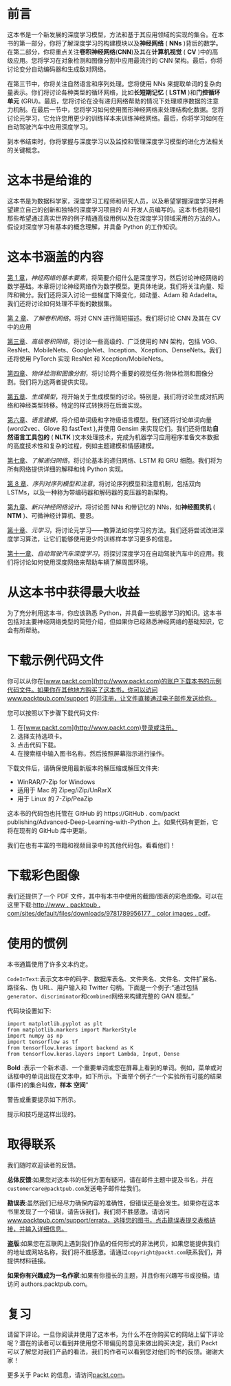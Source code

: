 <title>Preface</title> <link rel="stylesheet" href="css/style.css" type="text/css"> 

# 前言

这本书是一个新发展的深度学习模型，方法和基于其应用领域的实现的集合。在本书的第一部分，你将了解深度学习的构建模块以及**神经网络** ( **NNs** )背后的数学。在第二部分，你将重点关注**卷积神经网络**(**CNN**)及其在**计算机视觉** ( **CV** )中的高级应用。您将学习在对象检测和图像分割中应用最流行的 CNN 架构。最后，你将讨论变分自动编码器和生成敌对网络。

在第三节中，你将关注自然语言和序列处理。您将使用 NNs 来提取单词的复杂向量表示。你们将讨论各种类型的循环网络，比如**长短期记忆** ( **LSTM** )和**门控循环单元** (GRU)。最后，您将讨论在没有递归网络帮助的情况下处理顺序数据的注意力机制。在最后一节中，您将学习如何使用图形神经网络来处理结构化数据。您将讨论元学习，它允许您用更少的训练样本来训练神经网络。最后，你将学习如何在自动驾驶汽车中应用深度学习。

到本书结束时，你将掌握与深度学习以及监控和管理深度学习模型的进化方法相关的关键概念。

<title>Who this book is for</title> <link rel="stylesheet" href="css/style.css" type="text/css"> 

# 这本书是给谁的

这本书是为数据科学家，深度学习工程师和研究人员，以及希望掌握深度学习并希望建立自己的创新和独特的深度学习项目的 AI 开发人员编写的。这本书也将吸引那些希望通过真实世界的例子精通高级用例以及在深度学习领域采用的方法的人。假设对深度学习有基本的概念理解，并具备 Python 的工作知识。

<title>What this book covers</title> <link rel="stylesheet" href="css/style.css" type="text/css"> 

# 这本书涵盖的内容

[第 1 章](b94f711b-daab-4de7-97b7-b7efccd0b392.xhtml)，*神经网络的基本要素*，将简要介绍什么是深度学习，然后讨论神经网络的数学基础。本章将讨论神经网络作为数学模型。更具体地说，我们将关注向量、矩阵和微分。我们还将深入讨论一些梯度下降变化，如动量、Adam 和 Adadelta。我们还将讨论如何处理不平衡的数据集。

[第 2 章](d94e220f-820e-40da-8bb5-9593e0790b21.xhtml)、*了解卷积网络*，将对 CNN 进行简短描述。我们将讨论 CNN 及其在 CV 中的应用

[第三章](433225cc-e19a-4ecb-9874-8de71338142d.xhtml)、*高级卷积网络*，将讨论一些高级的、广泛使用的 NN 架构，包括 VGG、ResNet、MobileNets、GoogleNet、Inception、Xception、DenseNets。我们还将使用 PyTorch 实现 ResNet 和 Xception/MobileNets。

[第四章](9ac88546-8662-4b23-aa96-7eb00f48fedb.xhtml)、*物体检测和图像分割*，将讨论两个重要的视觉任务:物体检测和图像分割。我们将为这两者提供实现。

[第五章](319c18b2-c733-402e-937c-ace912ff87ca.xhtml)、*生成模型*，将开始关于生成模型的讨论。特别是，我们将讨论生成对抗网络和神经类型转移。特定的样式转换将在后面实现。

[第六章](fe6a42c9-f18e-4c2b-9a82-99ec53e727ca.xhtml)、*语言建模*，将介绍单词级和字符级语言模型。我们还将讨论单词向量(word2vec、Glove 和 fastText ),并使用 Gensim 来实现它们。我们还将借助**自然语言工具包的** ( **NLTK** )文本处理技术，完成为机器学习应用程序准备文本数据的高度技术性和复杂的过程，例如主题建模和情感建模。

[第七章](379a4f7b-48da-40f2-99d6-ee57a7a5dcca.xhtml)、*了解递归网络*，将讨论基本的递归网络、LSTM 和 GRU 细胞。我们将为所有网络提供详细的解释和纯 Python 实现。

[第 8 章](0a021de6-b007-49bf-80e9-b7f6a72cbba7.xhtml)、*序列对序列模型和注意*，将讨论序列模型和注意机制，包括双向 LSTMs，以及一种称为带编码器和解码器的变压器的新架构。

[第九章](66956576-0f67-49a6-9ba8-1a782baa6b24.xhtml)、*新兴神经网络设计*，将讨论图 NNs 和带记忆的 NNs，如**神经图灵机** ( **NTM** )、可微神经计算机、曼恩。

[第十章](f641c4c2-60f2-41cb-a437-a961851dcc7f.xhtml)、*元学习*，将讨论元学习——教算法如何学习的方法。我们还将尝试改进深度学习算法，让它们能够使用更少的训练样本学习更多的信息。

[第十一章](3b680a14-f14a-4871-9c15-cf3aab662eed.xhtml)、*自动驾驶汽车深度学习*，将探讨深度学习在自动驾驶汽车中的应用。我们将讨论如何使用深度网络来帮助车辆了解周围环境。

<title>To get the most out of this book</title> <link rel="stylesheet" href="css/style.css" type="text/css"> 

# 从这本书中获得最大收益

为了充分利用这本书，你应该熟悉 Python，并具备一些机器学习的知识。这本书包括对主要神经网络类型的简短介绍，但如果你已经熟悉神经网络的基础知识，它会有所帮助。

<title>Download the example code files</title> <link rel="stylesheet" href="css/style.css" type="text/css"> 

# 下载示例代码文件

你可以从你在[www.packt.com](http://www.packt.com)的账户下载本书的示例代码文件。如果你在其他地方购买了这本书，你可以访问 www.packtpub.com/support 的[并注册，让文件直接通过电子邮件发送给你。](https://www.packtpub.com/support)

您可以按照以下步骤下载代码文件:

1.  在[www.packt.com](http://www.packt.com)登录或注册。
2.  选择支持选项卡。
3.  点击代码下载。
4.  在搜索框中输入图书名称，然后按照屏幕指示进行操作。

下载文件后，请确保使用最新版本的解压缩或解压文件夹:

*   WinRAR/7-Zip for Windows
*   适用于 Mac 的 Zipeg/iZip/UnRarX
*   用于 Linux 的 7-Zip/PeaZip

这本书的代码包也托管在 GitHub 的 https://GitHub . com/packt publishing/Advanced-Deep-Learning-with-Python 上。如果代码有更新，它将在现有的 GitHub 库中更新。

我们在也有丰富的书籍和视频目录中的其他代码包。看看他们！

<title>Download the color images</title> <link rel="stylesheet" href="css/style.css" type="text/css"> 

# 下载彩色图像

我们还提供了一个 PDF 文件，其中有本书中使用的截图/图表的彩色图像。可以在这里下载:[http://www . packtpub . com/sites/default/files/downloads/9781789956177 _ color images . pdf](http://www.packtpub.com/sites/default/files/downloads/9781789956177_ColorImages.pdf)。

<title>Conventions used</title> <link rel="stylesheet" href="css/style.css" type="text/css"> 

# 使用的惯例

本书通篇使用了许多文本约定。

`CodeInText`:表示文本中的码字、数据库表名、文件夹名、文件名、文件扩展名、路径名、伪 URL、用户输入和 Twitter 句柄。下面是一个例子:“通过包括`generator`、`discriminator`和`combined`网络来构建完整的 GAN 模型。”

代码块设置如下:

```
import matplotlib.pyplot as plt
from matplotlib.markers import MarkerStyle
import numpy as np
import tensorflow as tf
from tensorflow.keras import backend as K
from tensorflow.keras.layers import Lambda, Input, Dense
```

**Bold** :表示一个新术语、一个重要单词或您在屏幕上看到的单词。例如，菜单或对话框中的单词出现在文本中，如下所示。下面举个例子:“一个实验所有可能的结果(事件)的集合叫做，**样本** **空间**”

警告或重要提示如下所示。

提示和技巧是这样出现的。

<title>Get in touch</title> <link rel="stylesheet" href="css/style.css" type="text/css"> 

# 取得联系

我们随时欢迎读者的反馈。

**总体反馈**:如果您对这本书的任何方面有疑问，请在邮件主题中提及书名，并在`customercare@packtpub.com`发送电子邮件给我们。

**勘误表**:虽然我们已经尽力确保内容的准确性，但错误还是会发生。如果你在这本书里发现了一个错误，请告诉我们，我们将不胜感激。请访问 www.packtpub.com/support/errata，选择您的图书，点击勘误表提交表格链接，并输入详细信息。

**盗版**:如果您在互联网上遇到我们作品的任何形式的非法拷贝，如果您能提供我们的地址或网站名称，我们将不胜感激。请通过`copyright@packt.com`联系我们，并提供材料链接。

**如果你有兴趣成为一名作家**:如果有你擅长的主题，并且你有兴趣写书或投稿，请访问 authors.packtpub.com。

<title>Reviews</title> <link rel="stylesheet" href="css/style.css" type="text/css"> 

# 复习

请留下评论。一旦你阅读并使用了这本书，为什么不在你购买它的网站上留下评论呢？潜在的读者可以看到并使用您不带偏见的意见来做出购买决定，我们 Packt 可以了解您对我们产品的看法，我们的作者可以看到您对他们的书的反馈。谢谢大家！

更多关于 Packt 的信息，请访问[packt.com](http://www.packt.com/)。